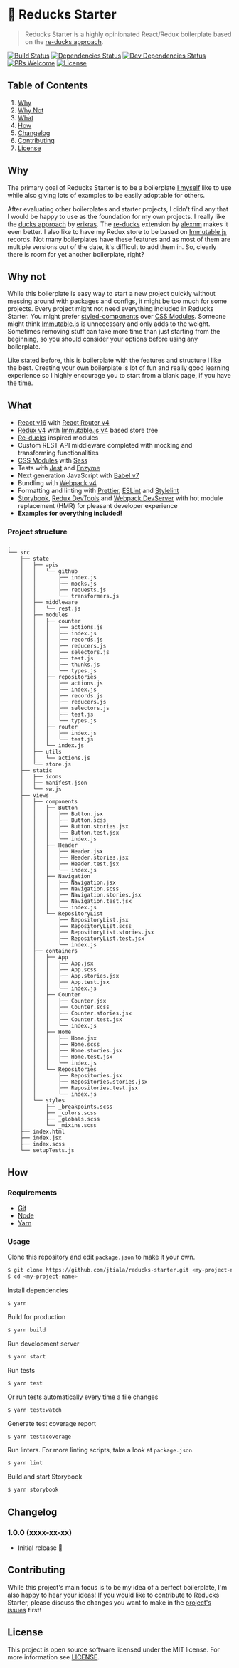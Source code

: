 # 🦆 Reducks Starter

> Reducks Starter is a highly opinionated React/Redux boilerplate based on the [re-ducks approach](re-ducks).

[![Build Status][build-status-badge]][build-status]
[![Dependencies Status][dependencies-status-badge]][dependencies-status]
[![Dev Dependencies Status][devdependencies-status-badge]][devdependencies-status]
[![PRs Welcome][prs-badge]][contributing]
[![License][license-badge]][license]

## Table of Contents

1. [Why](#why)
2. [Why Not](#why-not)
3. [What](#what)
4. [How](#how)
5. [Changelog](#changelog)
6. [Contributing](#contributing)
7. [License](#License)

## Why

The primary goal of Reducks Starter is to be a boilerplate [I myself](jtiala) like to use while also giving lots of examples to be easily adoptable for others.

After evaluating other boilerplates and starter projects, I didn't find any that I would be happy to use as the foundation for my own projects. I really like the [ducks approach](ducks) by [erikras](erikras). The [re-ducks](re-ducks) extension by [alexnm](alexnm) makes it even better. I also like to have my Redux store to be based on [Immutable.js](immutable) records. Not many boilerplates have these features and as most of them are multiple versions out of the date, it's difficult to add them in. So, clearly there is room for yet another boilerplate, right?

## Why not

While this boilerplate is easy way to start a new project quickly without messing around with packages and configs, it might be too much for some projects. Every project might not need everything included in Reducks Starter. You might prefer [styled-components](styled-components) over [CSS Modules](css-modules). Someone might think [Immutable.js](immutable) is unnecessary and only adds to the weight. Sometimes removing stuff can take more time than just starting from the beginning, so you should consider your options before using any boilerplate.

Like stated before, this is boilerplate with the features and structure I like the best. Creating your own boilerplate is lot of fun and really good learning experience so I highly encourage you to start from a blank page, if you have the time.

## What

- [React v16](react) with [React Router v4](react-router)
- [Redux v4](redux) with [Immutable.js v4](immutable) based store tree
- [Re-ducks](re-ducks) inspired modules
- Custom REST API middleware completed with mocking and transforming functionalities
- [CSS Modules](css-modules) with [Sass](sass)
- Tests with [Jest](jest) and [Enzyme](enzyme)
- Next generation JavaScript with [Babel v7](babel)
- Bundling with [Webpack v4](webpack)
- Formatting and linting with [Prettier](https://prettier.io/), [ESLint](eslint) and [Stylelint](stylelint)
- [Storybook](storybook), [Redux DevTools](redux-dev-tools) and [Webpack DevServer](webpack-dev-server) with hot module replacement (HMR) for pleasant developer experience
- **Examples for everything included!**

### Project structure

<!--
To generate this, use
tree --dirsfirst -I 'node_modules|coverage|LICENSE|README.md|*config.js|package.json|yarn.lock|*.png|*.ico'
-->

```
.
└── src
    ├── state
    │   ├── apis
    │   │   └── github
    │   │       ├── index.js
    │   │       ├── mocks.js
    │   │       ├── requests.js
    │   │       └── transformers.js
    │   ├── middleware
    │   │   └── rest.js
    │   ├── modules
    │   │   ├── counter
    │   │   │   ├── actions.js
    │   │   │   ├── index.js
    │   │   │   ├── records.js
    │   │   │   ├── reducers.js
    │   │   │   ├── selectors.js
    │   │   │   ├── test.js
    │   │   │   ├── thunks.js
    │   │   │   └── types.js
    │   │   ├── repositories
    │   │   │   ├── actions.js
    │   │   │   ├── index.js
    │   │   │   ├── records.js
    │   │   │   ├── reducers.js
    │   │   │   ├── selectors.js
    │   │   │   ├── test.js
    │   │   │   └── types.js
    │   │   ├── router
    │   │   │   ├── index.js
    │   │   │   └── test.js
    │   │   └── index.js
    │   ├── utils
    │   │   └── actions.js
    │   └── store.js
    ├── static
    │   ├── icons
    │   ├── manifest.json
    │   └── sw.js
    ├── views
    │   ├── components
    │   │   ├── Button
    │   │   │   ├── Button.jsx
    │   │   │   ├── Button.scss
    │   │   │   ├── Button.stories.jsx
    │   │   │   ├── Button.test.jsx
    │   │   │   └── index.js
    │   │   ├── Header
    │   │   │   ├── Header.jsx
    │   │   │   ├── Header.stories.jsx
    │   │   │   ├── Header.test.jsx
    │   │   │   └── index.js
    │   │   ├── Navigation
    │   │   │   ├── Navigation.jsx
    │   │   │   ├── Navigation.scss
    │   │   │   ├── Navigation.stories.jsx
    │   │   │   ├── Navigation.test.jsx
    │   │   │   └── index.js
    │   │   └── RepositoryList
    │   │       ├── RepositoryList.jsx
    │   │       ├── RepositoryList.scss
    │   │       ├── RepositoryList.stories.jsx
    │   │       ├── RepositoryList.test.jsx
    │   │       └── index.js
    │   ├── containers
    │   │   ├── App
    │   │   │   ├── App.jsx
    │   │   │   ├── App.scss
    │   │   │   ├── App.stories.jsx
    │   │   │   ├── App.test.jsx
    │   │   │   └── index.js
    │   │   ├── Counter
    │   │   │   ├── Counter.jsx
    │   │   │   ├── Counter.scss
    │   │   │   ├── Counter.stories.jsx
    │   │   │   ├── Counter.test.jsx
    │   │   │   └── index.js
    │   │   ├── Home
    │   │   │   ├── Home.jsx
    │   │   │   ├── Home.scss
    │   │   │   ├── Home.stories.jsx
    │   │   │   ├── Home.test.jsx
    │   │   │   └── index.js
    │   │   └── Repositories
    │   │       ├── Repositories.jsx
    │   │       ├── Repositories.stories.jsx
    │   │       ├── Repositories.test.jsx
    │   │       └── index.js
    │   └── styles
    │       ├── _breakpoints.scss
    │       ├── _colors.scss
    │       ├── _globals.scss
    │       └── _mixins.scss
    ├── index.html
    ├── index.jsx
    ├── index.scss
    └── setupTests.js
```

## How

### Requirements

- [Git](git)
- [Node](node)
- [Yarn](yarn)

### Usage

Clone this repository and edit `package.json` to make it your own.

```bash
$ git clone https://github.com/jtiala/reducks-starter.git <my-project-name>
$ cd <my-project-name>
```

Install dependencies

```bash
$ yarn
```

Build for production

```bash
$ yarn build
```

Run development server

```bash
$ yarn start
```

Run tests

```bash
$ yarn test
```

Or run tests automatically every time a file changes

```bash
$ yarn test:watch
```

Generate test coverage report

```bash
$ yarn test:coverage
```

Run linters. For more linting scripts, take a look at `package.json`.

```bash
$ yarn lint
```

Build and start Storybook

```bash
$ yarn storybook
```

## Changelog

### 1.0.0 (xxxx-xx-xx)

- Initial release 🎉

## Contributing

While this project's main focus is to be my idea of a perfect boilerplate, I'm also happy to hear your ideas! If you would like to contribute to Reducks Starter, please discuss the changes you want to make in the [project's issues](issues) first!

## License

This project is open source software licensed under the MIT license. For more information see [LICENSE](license).

[build-status]: https://travis-ci.com/jtiala/reducks-starter
[build-status-badge]: https://travis-ci.com/jtiala/reducks-starter.svg?branch=master
[dependencies-status]: https://david-dm.org/jtiala/reducks-starter
[dependencies-status-badge]: https://img.shields.io/david/jtiala/reducks-starter.svg
[devdependencies-status]: https://david-dm.org/jtiala/reducks-starter?type=dev
[devdependencies-status-badge]: https://img.shields.io/david/dev/jtiala/reducks-starter.svg
[contributing]: #contributing
[prs-badge]: https://img.shields.io/badge/prs-welcome-blue.svg
[license]: https://github.com/jtiala/reducks-starter/blob/master/LICENSE
[license-badge]: https://img.shields.io/badge/license-MIT-blue.svg
[ducks]: https://github.com/erikras/ducks-modular-redux
[erikras]: https://github.com/erikras
[re-ducks]: https://github.com/alexnm/re-ducks
[alexnm]: https://github.com/alexnm
[jtiala]: https://github.com/jtiala
[react]: https://reactjs.org/
[redux]: https://redux.js.org/
[immutable]: https://facebook.github.io/immutable-js/
[react-router]: https://github.com/ReactTraining/react-router
[css-modules]: https://github.com/css-modules/css-modules
[sass]: https://sass-lang.com/
[jest]: https://jestjs.io/
[enzyme]: https://github.com/airbnb/enzyme
[babel]: https://babeljs.io/
[webpack]: https://webpack.js.org/
[prettier]: https://prettier.io/
[eslint]: https://eslint.org/
[stylelint]: https://stylelint.io/
[storybook]: https://storybook.js.org/
[redux-dev-tools]: http://extension.remotedev.io/
[webpack-dev-server]: https://webpack.js.org/configuration/dev-server/
[styled-components]: https://www.styled-components.com/
[git]: https://git-scm.com/
[node]: https://nodejs.org/
[yarn]: https://yarnpkg.com/
[issues]: https://github.com/jtiala/reducks-starter/issues
